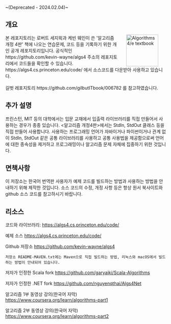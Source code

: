 ~(Deprecated - 2024.02.04)~
## 개요
<IMG SRC="http://algs4.cs.princeton.edu/cover.png"  align=right hspace=25 width=100 alt = "Algorithms 4/e textbook">
본 레포지토리는 로버트 세지윅과 케빈 웨인이 쓴 '알고리즘 개정 4판' 책에 나오는 연습문제, 코드 등을 기록하기 위한 개인 공개 레포지토리입니다.
공식적인 https://github.com/kevin-wayne/algs4 주소의 레포지토리에서 코드들을 확인할 수 있습니다.
https://algs4.cs.princeton.edu/code/ 에서 소스코드를 다운받아 사용하고 있습니다.
<br />
<br />
길벗 레포지토리 https://github.com/gilbutITbook/006782 를 참고하였습니다.

## 추가 설명
프린스턴, MIT 등의 대학에서는 입문 교재에서 입출력 라이브러리를 직접 만들어서 사용하는 경우가 종종 있습니다. <알고리즘 개정4판>에서는 StdIn, StdOut 클래스 등을 직접 만들어 사용합니다. 사용하는 프로그래밍 언어가 자바이거나 파이썬이거나 관계 없이 StdIn, StdOut 같은 공통 라이브러리를 사용하고 공통 사용법을 제공함으로써 언어에 대한 종속성을 제거하고 프로그래밍이나 알고리즘 문제 자체에 집중하기 위한 것입니다.


## 면책사항
이 저장소는 한국어 번역판 사용자가 예제 코드를 빌드하는 방법과 사용하는 방법을 안내하기 위해 제작한 것입니다. 소스 코드의 수정, 개정 사항 등은 항상 원서 북사이트와 github 소스 코드를 참고하시기 바랍니다.

## 리소스

코드와 라이브러리: https://algs4.cs.princeton.edu/code/

예제 소스 https://algs4.cs.princeton.edu/code/

Github 저장소 https://github.com/kevin-wayne/algs4

    저장소 README-MAVEN.txt에는 Maven으로 직접 빌드하는 방법, 리눅스와 macOS에서 빌드하는 방법이 안내되어 있습니다.

저자가 인정한 Scala fork https://github.com/garyaiki/Scala-Algorithms

저자가 인정한 .NET fork  https://github.com/nguyenqthai/Algs4Net

알고리즘 1부 동영상 강의(한국어 자막) https://www.coursera.org/learn/algorithms-part1

알고리즘 2부 동영상 강의(한국어 자막) https://www.coursera.org/learn/algorithms-part2
